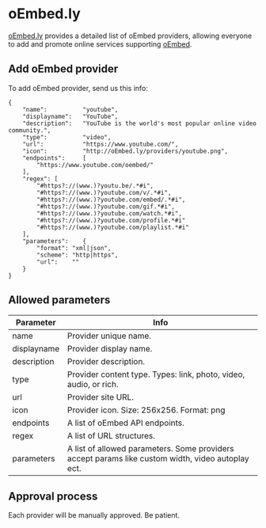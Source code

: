 # oEmbed.ly
[oEmbed.ly](http://oEmbed.ly/) provides a detailed list of oEmbed providers, allowing everyone to add and promote online services supporting [oEmbed](http://oembed.com/).

## Add oEmbed provider

To add oEmbed provider, send us this info:
```
{
	"name":          "youtube",
	"displayname":   "YouTube",
	"description":   "YouTube is the world's most popular online video community.",
	"type":          "video",
	"url":           "https://www.youtube.com/",
	"icon":          "http://oEmbed.ly/providers/youtube.png",
	"endpoints":     [
		"https://www.youtube.com/oembed/"
	],
	"regex": [
		"#https?://(www.)?youtu.be/.*#i",
		"#https?://(www.)?youtube.com/v/.*#i",
		"#https?://(www.)?youtube.com/embed/.*#i",
		"#https?://(www.)?youtube.com/gif.*#i",
		"#https?://(www.)?youtube.com/watch.*#i",
		"#https?://(www.)?youtube.com/profile.*#i"
		"#https?://(www.)?youtube.com/playlist.*#i"
	],
	"parameters":    {
		"format": "xml|json",
		"scheme": "http|https",
		"url":    ""
	}
}
```

## Allowed parameters

Parameter     | Info
------------- | -----
name          | Provider unique name.
displayname   | Provider display name.
description   | Provider description.
type          | Provider content type. Types: link, photo, video, audio, or rich.
url           | Provider site URL.
icon          | Provider icon. Size: 256x256. Format: png
endpoints     | A list of oEmbed API endpoints.
regex         | A list of URL structures.
parameters    | A list of allowed parameters. Some providers accept params like custom width, video autoplay ect.

## Approval process

Each provider will be manually approved. Be patient.
